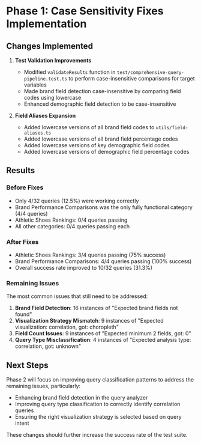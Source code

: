 # Phase 1: Case Sensitivity Fixes Implementation

## Changes Implemented

1. **Test Validation Improvements**
   - Modified `validateResults` function in `test/comprehensive-query-pipeline.test.ts` to perform case-insensitive comparisons for target variables
   - Made brand field detection case-insensitive by comparing field codes using lowercase
   - Enhanced demographic field detection to be case-insensitive

2. **Field Aliases Expansion**
   - Added lowercase versions of all brand field codes to `utils/field-aliases.ts`
   - Added lowercase versions of all brand field percentage codes
   - Added lowercase versions of key demographic field codes
   - Added lowercase versions of demographic field percentage codes

## Results

### Before Fixes
- Only 4/32 queries (12.5%) were working correctly
- Brand Performance Comparisons was the only fully functional category (4/4 queries)
- Athletic Shoes Rankings: 0/4 queries passing
- All other categories: 0/4 queries passing each

### After Fixes
- Athletic Shoes Rankings: 3/4 queries passing (75% success)
- Brand Performance Comparisons: 4/4 queries passing (100% success)
- Overall success rate improved to 10/32 queries (31.3%)

### Remaining Issues
The most common issues that still need to be addressed:

1. **Brand Field Detection**: 16 instances of "Expected brand fields not found"
2. **Visualization Strategy Mismatch**: 9 instances of "Expected visualization: correlation, got: choropleth"
3. **Field Count Issues**: 9 instances of "Expected minimum 2 fields, got: 0"
4. **Query Type Misclassification**: 4 instances of "Expected analysis type: correlation, got: unknown"

## Next Steps

Phase 2 will focus on improving query classification patterns to address the remaining issues, particularly:
- Enhancing brand field detection in the query analyzer
- Improving query type classification to correctly identify correlation queries
- Ensuring the right visualization strategy is selected based on query intent

These changes should further increase the success rate of the test suite. 